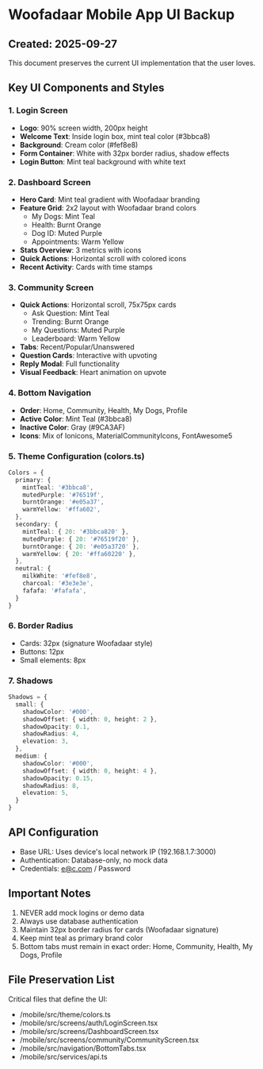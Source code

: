 # Woofadaar Mobile App UI Backup
## Created: 2025-09-27

This document preserves the current UI implementation that the user loves.

## Key UI Components and Styles

### 1. Login Screen
- **Logo**: 90% screen width, 200px height
- **Welcome Text**: Inside login box, mint teal color (#3bbca8)
- **Background**: Cream color (#fef8e8)
- **Form Container**: White with 32px border radius, shadow effects
- **Login Button**: Mint teal background with white text

### 2. Dashboard Screen
- **Hero Card**: Mint teal gradient with Woofadaar branding
- **Feature Grid**: 2x2 layout with Woofadaar brand colors
  - My Dogs: Mint Teal
  - Health: Burnt Orange
  - Dog ID: Muted Purple
  - Appointments: Warm Yellow
- **Stats Overview**: 3 metrics with icons
- **Quick Actions**: Horizontal scroll with colored icons
- **Recent Activity**: Cards with time stamps

### 3. Community Screen
- **Quick Actions**: Horizontal scroll, 75x75px cards
  - Ask Question: Mint Teal
  - Trending: Burnt Orange
  - My Questions: Muted Purple
  - Leaderboard: Warm Yellow
- **Tabs**: Recent/Popular/Unanswered
- **Question Cards**: Interactive with upvoting
- **Reply Modal**: Full functionality
- **Visual Feedback**: Heart animation on upvote

### 4. Bottom Navigation
- **Order**: Home, Community, Health, My Dogs, Profile
- **Active Color**: Mint Teal (#3bbca8)
- **Inactive Color**: Gray (#9CA3AF)
- **Icons**: Mix of Ionicons, MaterialCommunityIcons, FontAwesome5

### 5. Theme Configuration (colors.ts)
```typescript
Colors = {
  primary: {
    mintTeal: '#3bbca8',
    mutedPurple: '#76519f',
    burntOrange: '#e05a37',
    warmYellow: '#ffa602',
  },
  secondary: {
    mintTeal: { 20: '#3bbca820' },
    mutedPurple: { 20: '#76519f20' },
    burntOrange: { 20: '#e05a3720' },
    warmYellow: { 20: '#ffa60220' },
  },
  neutral: {
    milkWhite: '#fef8e8',
    charcoal: '#3e3e3e',
    fafafa: '#fafafa',
  }
}
```

### 6. Border Radius
- Cards: 32px (signature Woofadaar style)
- Buttons: 12px
- Small elements: 8px

### 7. Shadows
```typescript
Shadows = {
  small: {
    shadowColor: '#000',
    shadowOffset: { width: 0, height: 2 },
    shadowOpacity: 0.1,
    shadowRadius: 4,
    elevation: 3,
  },
  medium: {
    shadowColor: '#000',
    shadowOffset: { width: 0, height: 4 },
    shadowOpacity: 0.15,
    shadowRadius: 8,
    elevation: 5,
  }
}
```

## API Configuration
- Base URL: Uses device's local network IP (192.168.1.7:3000)
- Authentication: Database-only, no mock data
- Credentials: e@c.com / Password

## Important Notes
1. NEVER add mock logins or demo data
2. Always use database authentication
3. Maintain 32px border radius for cards (Woofadaar signature)
4. Keep mint teal as primary brand color
5. Bottom tabs must remain in exact order: Home, Community, Health, My Dogs, Profile

## File Preservation List
Critical files that define the UI:
- /mobile/src/theme/colors.ts
- /mobile/src/screens/auth/LoginScreen.tsx
- /mobile/src/screens/DashboardScreen.tsx
- /mobile/src/screens/community/CommunityScreen.tsx
- /mobile/src/navigation/BottomTabs.tsx
- /mobile/src/services/api.ts